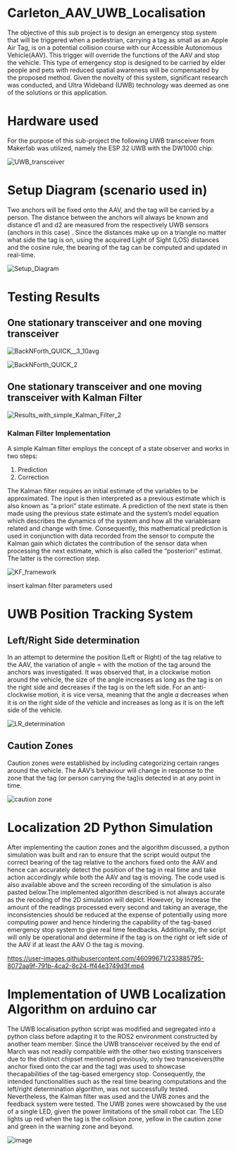 # Carleton_AAV_UWB_Localisation

The objective of this sub project is to design an emergency stop system that will be triggered when a pedestrian, carrying a tag as small as an Apple Air Tag, is on a potential collision course with our Accessible Autonomous Vehicle(AAV). This trigger will override the functions of the AAV and stop the vehicle. This type of emergency stop is designed to be  carried by elder people and pets with reduced spatial awareness will be compensated by the proposed method. Given the novelty of this system, significant research was conducted, and Ultra Wideband (UWB) technology was deemed as one of the solutions or this application.

# Hardware used
For the purpose of this sub-project the following UWB transceiver from Makerfab was utilized, namely the ESP 32 UWB with the DW1000 chip:

 ![UWB_transceiver](https://user-images.githubusercontent.com/46099671/233884353-9472c9ec-ac07-46db-9e21-4eec008c861a.jpg)

# Setup Diagram (scenario used in)
Two anchors will be fixed onto the AAV, and the tag will be carried by a person. The distance between the anchors will always be known and distance d1 and d2 are measured from the respectively UWB sensors (anchors in this case) . Since the distances make up on a triangle no matter what side the tag is on, using the acquired Light of Sight (LOS) distances and the cosine rule, the bearing of the tag can be computed and updated in real-time.

![Setup_Diagram ](https://user-images.githubusercontent.com/46099671/233884616-0857e1c4-6325-461f-b684-9dc26836449e.jpg)

# Testing Results
## One stationary transceiver and one moving transceiver

![BackNForth_QUICK__3_10avg](https://user-images.githubusercontent.com/46099671/233884687-afe48113-a50d-4ea9-98d7-4ea3f781bd34.png)

![BackNForth_QUICK_2](https://user-images.githubusercontent.com/46099671/233884696-459b8089-951e-4785-94ea-d583b2bfad47.png)

## One stationary transceiver and one moving transceiver with Kalman Filter

![Results_with_simple_Kalman_Filter_2](https://user-images.githubusercontent.com/46099671/233884766-865d9053-f1bd-4c24-a35a-334a47cdfb66.png)

### Kalman Filter Implementation

A simple Kalman filter employs the concept of a state observer and works in two 
steps: 
1. Prediction 
2. Correction
   
The Kalman filter requires an initial estimate of the variables to be approximated. The input is then interpreted as a previous estimate which is also known as “a priori” state 
estimate. A prediction of the next state is then made using the previous state estimate and the system’s model equation which describes the dynamics of the system and how all the variablesare related and change with time. Consequently, this mathematical prediction is used in conjunction with data recorded from the sensor to compute the Kalman gain which dictates the contribution of the sensor data when processing the next estimate, which is also called the “posteriori” estimat. The latter is the correction step.

![KF_framework ](https://user-images.githubusercontent.com/46099671/233885272-ad36a32d-5a17-4ed4-a58a-2194cfca2cae.jpg)

insert kalman filter parameters used

# UWB Position Tracking System

## Left/Right Side determination 
In an attempt to determine the position (Left or Right) of the tag relative to the AAV, the variation of angle ∝ with the motion of the tag around the anchors was investigated. It was observed that, in a clockwise motion around the vehicle, the size of the angle increases as long as the tag is on the right side and decreases if the tag is on the left side. For an anti-clockwise motion, it is vice versa, meaning that the angle 𝛼 decreases when it is on the right side of the vehicle and increases as long as it is on the left side of the vehicle.

![LR_determination](https://user-images.githubusercontent.com/46099671/233885438-bb143e3e-e06b-407b-a596-09eba38b571f.jpg)

## Caution Zones 
Caution zones were established by including categorizing certain ranges around the vehicle. The AAV’s behaviour will change in response to the zone that the tag (or person carrying the tag)is detected in at any point in time.

![caution zone](https://user-images.githubusercontent.com/46099671/233885715-a85afb0d-de1f-4503-9436-7aaa932412f0.jpg)

# Localization 2D Python Simulation 

After implementing the caution zones and the algorithm discussed, a python simulation was built and ran to ensure that the script would output the correct bearing of the tag relative to the anchors fixed onto the AAV and hence can accurately detect the position of the tag in real time and take action accordingly while both the AAV and tag is moving. The code used is also available above and  the screen recording of the simulation is also pasted below.The implemented algorithm described is not always accurate as the recoding of the 2D simulation will depict. However, by increase the amount of the readings processed every second and taking an average, the inconsistencies should be reduced at the expense of potentially using more computing power and hence hindering the capability of the tag-based emergency stop system to give real time feedbacks. Additionally, the script will only be operational and determine if the tag is on the right or left side of the AAV if at least the AAV O the tag is moving.

https://user-images.githubusercontent.com/46099671/233885795-8072aa9f-791b-4ca2-8c24-ff44e3749d3f.mp4

# Implementation of UWB Localization Algorithm on arduino car

The UWB localisation python script was modified and segregated into a python class before adapting it to the ROS2 environment constructed by another team member. Since the UWB transceiver received by the end of March was not readily compatible with the other two existing transceivers due to the distinct chipset mentioned previously, only two transceivers(the anchor fixed onto the car and the tag) was used to showcase thecapabilities of the tag-based emergency stop. Consequently, the intended functionalities such as the real time bearing computations and the left/right determination algorithm, was not successfully tested. Nevertheless, the Kalman filter was used and the UWB zones and the feedback system were tested. The UWB zones were showcased by the use of a single LED, given the power limitations of the small robot car. The LED lights up red when the tag is the collision zone, yellow in the caution zone and green in the warning zone and beyond.

![image](https://github.com/KeshwarmenMulliah/Carleton_AAV_UWB_Localisation/assets/46099671/814b9ea2-bb6d-4479-8d89-cae373bf78b8)

